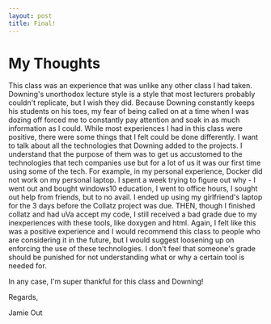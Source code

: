 ```yaml
---
layout: post
title: Final!
---
```


# My Thoughts

This class was an experience that was unlike any other class I had taken. Downing's unorthodox lecture style is a style that most lecturers probably couldn't replicate, but I wish they did. Because Downing constantly keeps his students on his toes, my fear of being called on at a time when I was dozing off forced me to constantly pay attention and soak in as much information as I could. While most experiences I had in this class were positive, there were some things that I felt could be done differently. I want to talk about all the technologies that Downing added to the projects. I understand that the purpose of them was to get us accustomed to the technologies that tech companies use but for a lot of us it was our first time using some of the tech. For example, in my personal experience, Docker did not work on my personal laptop. I spent a week trying to figure out why - I went out and bought windows10 education, I went to office hours, I sought out help from friends, but to no avail. I ended up using my girlfriend's laptop for the 3 days before the Collatz project was due. THEN, though I finished collatz and had uVa accept my code, I still received a bad grade due to my inexperiences with these tools, like doxygen and html. Again, I felt like this was a positive experience and I would recommend this class to people who are considering it in the future, but I would suggest loosening up on enforcing the use of these technologies. I don't feel that someone's grade should be punished for not understanding what or why a certain tool is needed for.

In any case, I'm super thankful for this class and Downing!

Regards,

Jamie Out
